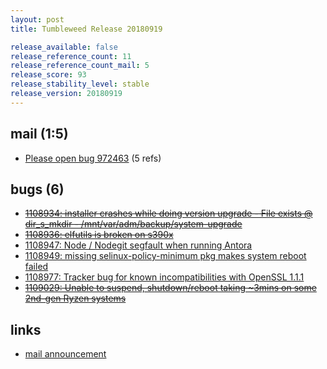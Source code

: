 ```yaml
---
layout: post
title: Tumbleweed Release 20180919

release_available: false
release_reference_count: 11
release_reference_count_mail: 5
release_score: 93
release_stability_level: stable
release_version: 20180919
---
```


## mail (1:5)

- [Please open bug 972463](https://lists.opensuse.org/opensuse-factory/2018-09/msg00137.html) (5 refs)

## bugs (6)

<!--more-->

- ~~[1108934: installer crashes while doing version upgrade - File exists @ dir_s_mkdir - /mnt/var/adm/backup/system-upgrade](https://bugzilla.opensuse.org/show_bug.cgi?id=1108934)~~
- ~~[1108936: elfutils is broken on s390x](https://bugzilla.opensuse.org/show_bug.cgi?id=1108936)~~
- [1108947: Node / Nodegit segfault when running Antora](https://bugzilla.opensuse.org/show_bug.cgi?id=1108947)
- [1108949: missing selinux-policy-minimum pkg makes system reboot failed](https://bugzilla.opensuse.org/show_bug.cgi?id=1108949)
- [1108977: Tracker bug for known incompatibilities with OpenSSL 1.1.1](https://bugzilla.opensuse.org/show_bug.cgi?id=1108977)
- ~~[1109029: Unable to suspend, shutdown/reboot taking ~3mins on some 2nd-gen Ryzen systems](https://bugzilla.opensuse.org/show_bug.cgi?id=1109029)~~



## links

- [mail announcement](https://lists.opensuse.org/opensuse-factory/2018-09/msg00135.html)
